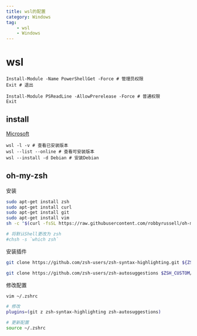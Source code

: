 ```yaml
---
title: wsl的配置
category: Windows
tag:
    - wsl
    - Windows
---
```

# wsl

```shell
Install-Module -Name PowerShellGet -Force # 管理员权限
Exit # 退出

Install-Module PSReadLine -AllowPrerelease -Force # 普通权限
Exit
```

## install

[Microsoft](https://learn.microsoft.com/zh-cn/windows/wsl/install-manual#step-2---check-requirements-for-running-wsl-2)

```shell
wsl -l -v # 查看已安装版本
wsl --list --online # 查看可安装版本
wsl --install -d Debian # 安装Debian
```

## oh-my-zsh

安装

```bash
sudo apt-get install zsh
sudo apt-get install curl
sudo apt-get install git
sudo apt-get install vim
sh -c "$(curl -fsSL https://raw.githubusercontent.com/robbyrussell/oh-my-zsh/master/tools/install.sh)"

# 将默认Shell更改为 zsh
#chsh -s `which zsh`
```

安装插件

```bash
git clone https://github.com/zsh-users/zsh-syntax-highlighting.git ${ZSH_CUSTOM:-~/.oh-my-zsh/custom}/plugins/zsh-syntax-highlighting

git clone https://github.com/zsh-users/zsh-autosuggestions $ZSH_CUSTOM/plugins/zsh-autosuggestions
```

修改配置

```bash
vim ~/.zshrc

# 修改
plugins=(git z zsh-syntax-highlighting zsh-autosuggestions)

# 更新配置
source ~/.zshrc
```
